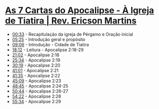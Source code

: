 # [As 7 Cartas do Apocalipse - À Igreja de Tiatira | Rev. Ericson Martins](https://www.youtube.com/watch?v=F2NJyftPy3g&t=33s)


* [00:33](https://youtu.be/F2NJyftPy3g?t=33) - Recapitulação da igreja de Pérgamo e Oração inicial
* [05:25](https://youtu.be/F2NJyftPy3g?t=325) - Introdução geral e propósito
* [09:06](https://youtu.be/F2NJyftPy3g?t=546) - Introdução - Cidade de Tiatira
* [18:12](https://youtu.be/F2NJyftPy3g?t=1092) - Leitura - Apocalipse 2:18-29
* [21:02](https://youtu.be/F2NJyftPy3g?t=1261) - Apocalipse 2:18
* [25:34](https://youtu.be/F2NJyftPy3g?t=1534) - Apocalipse 2:19
* [30:19](https://youtu.be/F2NJyftPy3g?t=1819) - Apocalipse 2:20
* [41:01](https://youtu.be/F2NJyftPy3g?t=2461) - Apocalipse 2:21
* [41:35](https://youtu.be/F2NJyftPy3g?t=2495) - Apocalipse 2:22
* [45:09](https://youtu.be/F2NJyftPy3g?t=2709) - Apocalipse 2:23
* [48:45](https://youtu.be/F2NJyftPy3g?t=2925) - Apocalipse 2:24-25
* [50:44](https://youtu.be/F2NJyftPy3g?t=3044) - Apocalipse 2:26-27
* [54:22](https://youtu.be/F2NJyftPy3g?t=3262) - Apocalipse 2:28
* [55:34](https://youtu.be/F2NJyftPy3g?t=3334) - Apocalipse 2:29 